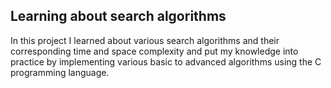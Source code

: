 ## Learning about search algorithms
In this project I learned about various search algorithms and their corresponding time and space complexity and put my knowledge into practice by implementing various basic to advanced algorithms using the C programming language.
